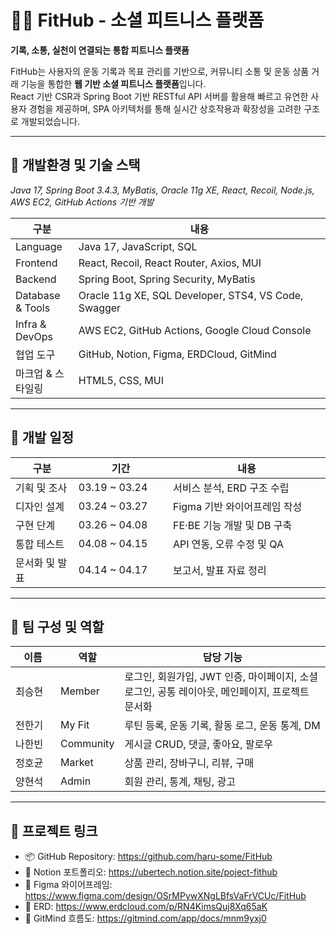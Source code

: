 <h1>🏋️‍♂️ FitHub - 소셜 피트니스 플랫폼</h1>
<p><strong>기록, 소통, 실천이 연결되는 통합 피트니스 플랫폼</strong></p>

<p>FitHub는 사용자의 운동 기록과 목표 관리를 기반으로, 커뮤니티 소통 및 운동 상품 거래 기능을 통합한 <strong>웹 기반 소셜 피트니스 플랫폼</strong>입니다.<br>
React 기반 CSR과 Spring Boot 기반 RESTful API 서버를 활용해 빠르고 유연한 사용자 경험을 제공하며, SPA 아키텍처를 통해 실시간 상호작용과 확장성을 고려한 구조로 개발되었습니다.</p>

<hr>

<h2>🔧 개발환경 및 기술 스택</h2>
<p><em>Java 17, Spring Boot 3.4.3, MyBatis, Oracle 11g XE, React, Recoil, Node.js, AWS EC2, GitHub Actions 기반 개발</em></p>

<table style="width:100%">
  <thead>
    <tr>
      <th style="width:20%">구분</th>
      <th style="width:80%">내용</th>
    </tr>
  </thead>
  <tbody>
    <tr>
      <td>Language</td>
      <td>Java 17, JavaScript, SQL</td>
    </tr>
    <tr>
      <td>Frontend</td>
      <td>React, Recoil, React Router, Axios, MUI</td>
    </tr>
    <tr>
      <td>Backend</td>
      <td>Spring Boot, Spring Security, MyBatis</td>
    </tr>
    <tr>
      <td>Database & Tools</td>
      <td>Oracle 11g XE, SQL Developer, STS4, VS Code, Swagger</td>
    </tr>
    <tr>
      <td>Infra & DevOps</td>
      <td>AWS EC2, GitHub Actions, Google Cloud Console</td>
    </tr>
    <tr>
      <td>협업 도구</td>
      <td>GitHub, Notion, Figma, ERDCloud, GitMind</td>
    </tr>
    <tr>
      <td>마크업 & 스타일링</td>
      <td>HTML5, CSS, MUI</td>
    </tr>
  </tbody>
</table>

<hr>

<h2>📆 개발 일정</h2>

<table style="width:100%">
  <thead>
    <tr>
      <th style="width:20%">구분</th>
      <th style="width:30%">기간</th>
      <th style="width:50%">내용</th>
    </tr>
  </thead>
  <tbody>
    <tr>
      <td>기획 및 조사</td>
      <td>03.19 ~ 03.24</td>
      <td>서비스 분석, ERD 구조 수립</td>
    </tr>
    <tr>
      <td>디자인 설계</td>
      <td>03.24 ~ 03.27</td>
      <td>Figma 기반 와이어프레임 작성</td>
    </tr>
    <tr>
      <td>구현 단계</td>
      <td>03.26 ~ 04.08</td>
      <td>FE·BE 기능 개발 및 DB 구축</td>
    </tr>
    <tr>
      <td>통합 테스트</td>
      <td>04.08 ~ 04.15</td>
      <td>API 연동, 오류 수정 및 QA</td>
    </tr>
    <tr>
      <td>문서화 및 발표</td>
      <td>04.14 ~ 04.17</td>
      <td>보고서, 발표 자료 정리</td>
    </tr>
  </tbody>
</table>

<hr>

<h2>🤝 팀 구성 및 역할</h2>

<table style="width:100%">
  <thead>
    <tr>
      <th style="width:15%">이름</th>
      <th style="width:15%">역할</th>
      <th style="width:70%">담당 기능</th>
    </tr>
  </thead>
  <tbody>
    <tr>
      <td>최승현</td>
      <td>Member</td>
      <td>로그인, 회원가입, JWT 인증, 마이페이지, 소셜 로그인, 공통 레이아웃, 메인페이지, 프로젝트 문서화</td>
    </tr>
    <tr>
      <td>전한기</td>
      <td>My Fit</td>
      <td>루틴 등록, 운동 기록, 활동 로그, 운동 통계, DM</td>
    </tr>
    <tr>
      <td>나한빈</td>
      <td>Community</td>
      <td>게시글 CRUD, 댓글, 좋아요, 팔로우</td>
    </tr>
    <tr>
      <td>정호균</td>
      <td>Market</td>
      <td>상품 관리, 장바구니, 리뷰, 구매</td>
    </tr>
    <tr>
      <td>양현석</td>
      <td>Admin</td>
      <td>회원 관리, 통계, 채팅, 광고</td>
    </tr>
  </tbody>
</table>

<hr>

<h2>🔗 프로젝트 링크</h2>

<ul>
  <li>📦 GitHub Repository: <a href="https://github.com/haru-some/FitHub" target="_blank">https://github.com/haru-some/FitHub</a></li>
  <li>🧾 Notion 포트폴리오: <a href="https://ubertech.notion.site/project-fithub" target="_blank">https://ubertech.notion.site/poject-fithub</a></li>
  <li>🎨 Figma 와이어프레임: <a href="https://www.figma.com/design/OSrMPywXNgLBfsVaFrVCUc/FitHub" target="_blank">https://www.figma.com/design/OSrMPywXNgLBfsVaFrVCUc/FitHub</a></li>
  <li>🧠 ERD: <a href="https://www.erdcloud.com/p/RN4KimsQuj8Xq65aK" target="_blank">https://www.erdcloud.com/p/RN4KimsQuj8Xq65aK</a></li>
  <li>📌 GitMind 흐름도: <a href="https://gitmind.com/app/docs/mnm9yxj0" target="_blank">https://gitmind.com/app/docs/mnm9yxj0</a></li>
</ul>

